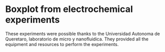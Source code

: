 # Boxplot from electrochemical experiments
These experiments were possible thanks to the Universidad Autonoma de Queretaro, laboratorio de micro y nanofluidica. They provided all the equipment and resources to perform the experiments.